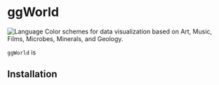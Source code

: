 # ggWorld
![Language](https://img.shields.io/badge/Language-R-brightgreen)
Color schemes for data visualization based on Art, Music, Films, Microbes, Minerals, and Geology.

`ggWorld` is 
## Installation

